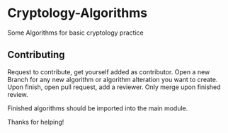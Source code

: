 # Cryptology-Algorithms
Some Algorithms for basic cryptology practice

## Contributing
Request to contribute, get yourself added as contributor.
Open a new Branch for any new algorithm or algorithm alteration you want to create.
Upon finish, open pull request, add a reviewer. Only merge upon finished review.

Finished algorithms should be imported into the main module.

Thanks for helping!
